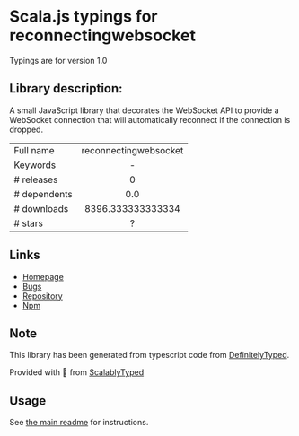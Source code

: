 
# Scala.js typings for reconnectingwebsocket

Typings are for version 1.0

## Library description:
A small JavaScript library that decorates the WebSocket API to provide a WebSocket connection that will automatically reconnect if the connection is dropped.

|                    |                 |
| ------------------ | :-------------: |
| Full name          | reconnectingwebsocket |
| Keywords           | - |
| # releases         | 0 |
| # dependents       | 0.0 |
| # downloads        | 8396.333333333334 |
| # stars            | ? |

## Links
- [Homepage](https://github.com/joewalnes/reconnecting-websocket)
- [Bugs](https://github.com/joewalnes/reconnecting-websocket/issues)
- [Repository](https://github.com/joewalnes/reconnecting-websocket)
- [Npm](https://www.npmjs.com/package/reconnectingwebsocket)
    


## Note
This library has been generated from typescript code from [DefinitelyTyped](https://definitelytyped.org).

Provided with :purple_heart: from [ScalablyTyped](https://github.com/oyvindberg/ScalablyTyped)

## Usage
See [the main readme](../../readme.md) for instructions.


